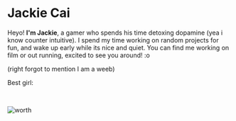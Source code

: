 # Jackie Cai
Heyo! <b>I'm Jackie</b>, a gamer who spends his time detoxing dopamine (yea i know counter intuitive). I spend my time working on random projects for fun, and wake up early while its nice and quiet. You can find me working on film or out running, excited to see you around! :o


(right forgot to mention I am a weeb)

Best girl:

<br>

![worth](https://user-images.githubusercontent.com/84027910/153732602-7871c1a2-5067-488e-8c83-d37569b25132.jpg)





<!--
**Poopskie/Poopskie** is a ✨ _special_ ✨ repository because its `README.md` (this file) appears on your GitHub profile.

Here are some ideas to get you started:

- 🔭 I’m currently working on ...
- 🌱 I’m currently learning ...
- 👯 I’m looking to collaborate on ...
- 🤔 I’m looking for help with ...
- 💬 Ask me about ...
- 📫 How to reach me: ...
- 😄 Pronouns: ...
- ⚡ Fun fact: ...
-->
